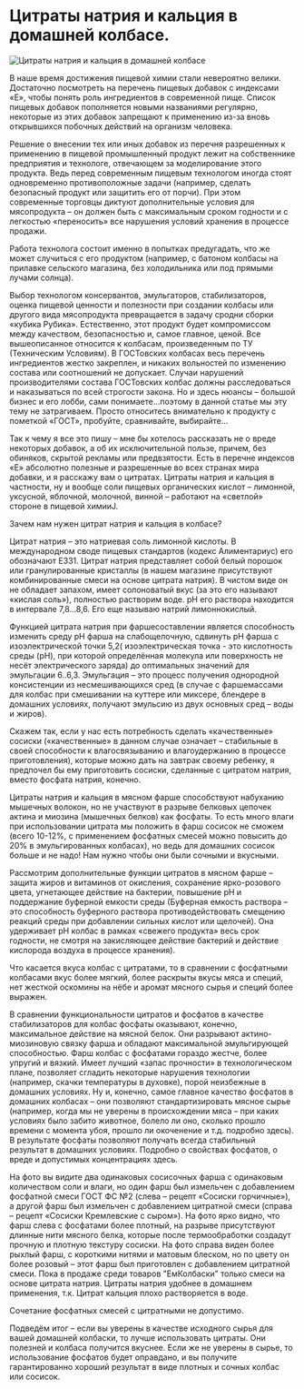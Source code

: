# Цитраты натрия и кальция в домашней колбасе.
![Цитраты натрия и кальция в домашней колбасе](/images/Kulinar/Myaso/citrar_natriya.jpg 'Цитраты натрия и кальция в домашней колбасе')

В наше время достижения пищевой химии стали невероятно велики. Достаточно посмотреть на перечень пищевых добавок с индексами «Е», чтобы понять роль ингредиентов в современной пище. Список пищевых добавок пополняется новыми названиями регулярно, некоторые из этих добавок запрещают к применению из-за вновь открывшихся побочных действий на организм человека.

Решение о внесении тех или иных добавок из перечня разрешенных к применению в пищевой промышленный продукт лежит на собственнике предприятия и технологе, отвечающем за моделирование этого продукта. Ведь перед современным пищевым технологом иногда стоят одновременно противоположные задачи (например, сделать безопасный продукт или защитить его от порчи). При этом современные торговцы диктуют дополнительные условия для мясопродукта – он должен быть с максимальным сроком годности и с легкостью «переносить» все нарушения условий хранения в процессе продажи.

Работа технолога состоит именно в попытках предугадать, что же может случиться с его продуктом (например, с батоном колбасы на прилавке сельского магазина, без холодильника или под прямыми лучами солнца).

Выбор технологом консервантов, эмульгаторов, стабилизаторов, оценка пищевой ценности и полезности при создании колбасы или другого вида мясопродукта превращается в задачу сродни сборки «кубика Рубика». Естественно, этот продукт будет компромиссом между качеством, безопасностью и, самое главное, ценой. Все вышеописанное относится к колбасам, произведенным по ТУ (Техническим Условиям). В ГОСТовских колбасах весь перечень ингредиентов жестко закреплен, и никаких вольностей по изменению состава или соотношений не допускает. Случаи нарушений производителями состава ГОСТовских колбас должны расследоваться и наказываться по всей строгости закона. Но и здесь нюансы – большой бизнес и его лобби, сами понимаете…поэтому в данной статье мы эту тему не затрагиваем. Просто относитесь внимательно к продукту с пометкой «ГОСТ», пробуйте, сравнивайте, выбирайте…

Так к чему я все это пишу – мне бы хотелось рассказать не о вреде некоторых добавок, а об их исключительной пользе, причем, без обиняков, скрытой рекламы или предвзятости. Есть в перечне индексов «Е» абсолютно полезные и разрешенные во всех странах мира добавки, и я расскажу вам о цитратах. Цитраты натрия и кальция в частности, ну и вообще соли пищевых органических кислот – лимонной, уксусной, яблочной, молочной, винной – работают на «светлой» стороне в пищевой химииJ.

Зачем нам нужен цитрат натрия и кальция в колбасе?

Цитрат натрия – это натриевая соль лимонной кислоты. В международном своде пищевых стандартов (кодекс Алиментариус) его обозначают Е331. Цитрат натрия представляет собой белый порошок или гранулированные кристаллы (в нашем магазине присутствуют комбинированные смеси на основе цитрата натрия). В чистом виде он не обладает запахом, имеет солоноватый вкус (за это его называют «кислая соль»), полностью растворим воде. pH его раствора находится в интервале 7,8…8,6. Его еще называю натрий лимоннокислый.

Функцией цитрата натрия при фаршесоставлении является способность изменить среду рН фарша на слабощелочную, сдвинуть рН фарша с изоэлектрической точки 5,2( изоэлектрическая точка - это кислотность среды (pH), при которой определённая молекула или поверхность не несёт электрического заряда) до оптимальных значений для эмульгации 6..6,3. Эмульгация – это процесс получения однородной консистенции из несмешивающихся сред (в случае с фаршемассами для колбас при смешивании на куттере или миксере, блендере в домашних условиях, получают эмульсию из двух основных сред – воды и жиров).

Скажем так, если у нас есть потребность сделать «качественные» сосиски («качественные» в данном случае означает – стабильные в своей способности к влагосвязыванию и влагоудержанию в процессе приготовления), которые можно дать на завтрак своему ребенку, я предпочел бы ему приготовить сосиски, сделанные с цитратом натрия, вместо фосфата натрия, конечно.

Цитраты натрия и кальция в мясном фарше способствуют набуханию мышечных волокон, но не участвуют в разрыве белковых цепочек актина и миозина (мышечных белков) как фосфаты. То есть много влаги при использовании цитрата мы положить в фарш сосисок не сможем (всего 10-12%, с применением фосфатных смесей можно повысить до 20% в эмульгированных колбасах), но ведь для домашних сосисок больше и не надо! Нам нужно чтобы они были сочными и вкусными.

Рассмотрим дополнительные функции цитратов в мясном фарше – защита жиров и витаминов от окисления, сохранение ярко-розового цвета, угнетающее действие на бактерии, повышение рН и поддержание буферной емкости среды (Буферная емкость раствора – это способность буферного раствора противодействовать смещению реакций среды при добавлении сильных кислот или щелочей). Она удерживает рН колбас в рамках «свежего продукта» весь срок годности, не смотря на закисляющее действие бактерий и действие кислорода воздуха в процессе хранения).

Что касается вкуса колбас с цитратами, то в сравнении с фосфатными колбасами вкус более мягкий, более раскрыты вкусы мяса и специй, нет жесткой оскомины на нёбе и аромат мясного сырья и специй более выражен.

В сравнении функциональности цитратов и фосфатов в качестве стабилизаторов для колбас фосфаты оказывают, конечно, максимальное действие на мясной белок. Они разрывают актино-миозиновую связку фарша и обладают максимальной эмульгирующей способностью. Фарш колбас с фосфатами гораздо жестче, более упругий и вязкий. Имеет лучший «запас прочности» в технологическом плане, позволяет сгладить некоторые нарушения технологии (например, скачки температуры в духовке), порой неизбежные в домашних условиях. Ну и, конечно, самое главное качество фосфатов в домашних колбасах – они позволяют стандартизировать мясное сырье (например, когда мы не уверены в происхождении мяса – при каких условиях было забито животное, болело ли оно, сколько прошло времени с момента убоя, прошло ли окоченение и т.д. подробно здесь). В результате фосфаты позволяют получать всегда стабильный результат в домашних условиях. Подробно о свойствах фосфатов, о вреде и допустимых концентрациях здесь.

На фото вы видите два одинаковых сосисочных фарша с одинаковым количеством соли и влаги, но один фарш был измельчен с добавлением фосфатной смеси ГОСТ ФС №2 (слева – рецепт «Сосиски горчичные»), а другой фарш был измельчен с добавлением цитратной смеси (справа – рецепт «Сосиски Кремлевские с сыром»). На фото ярко видно, что фарш слева с фосфатами более плотный, на разрыве присутствуют длинные нити мясного белка, которые после термообработки создадут прочную и плотную текстуру сосиски. На фото справа виден более рыхлый фарш, с короткими нитями и матовым блеском, но по цвету он более розовый – этот фарш был приготовлен с добавлением цитратной смеси. Пока в продаже среди товаров "ЕмКолбаски" только смеси на основе цитрата натрия. Цитраты натрия удобнее в домашнем применения, т.к. Цитрат кальция плохо растворяется в воде.

Сочетание фосфатных смесей с цитратными не допустимо.

Подведём итог – если вы уверены в качестве исходного сырья для вашей домашней колбаски, то лучше использовать цитраты. Они полезней и колбаса получится вкуснее. Если же не уверены в сырье, то использование фосфатов будет оправдано, и вы получите гарантированно хороший результат в виде плотных и сочных колбас или сосисок.

